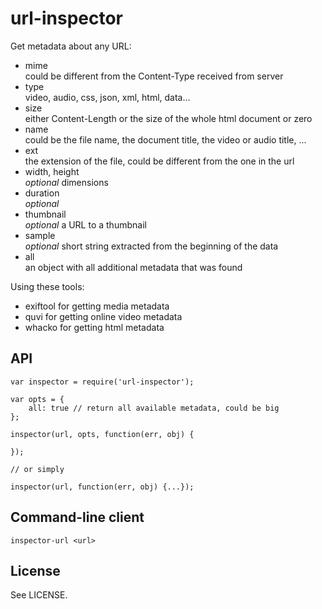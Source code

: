 url-inspector
=============

Get metadata about any URL:

* mime  
  could be different from the Content-Type received from server
* type  
  video, audio, css, json, xml, html, data...
* size  
  either Content-Length or the size of the whole html document or zero
* name  
  could be the file name, the document title, the video or audio title, ...
* ext  
  the extension of the file, could be different from the one in the url
* width, height  
  *optional* dimensions
* duration  
  *optional*
* thumbnail  
  *optional* a URL to a thumbnail
* sample  
  *optional* short string extracted from the beginning of the data
* all  
  an object with all additional metadata that was found

Using these tools:

* exiftool for getting media metadata
* quvi for getting online video metadata
* whacko for getting html metadata

API
---

```
var inspector = require('url-inspector');

var opts = {
	all: true // return all available metadata, could be big
};

inspector(url, opts, function(err, obj) {

});

// or simply

inspector(url, function(err, obj) {...});

```

Command-line client
-------------------

```
inspector-url <url>
```

License
-------

See LICENSE.

